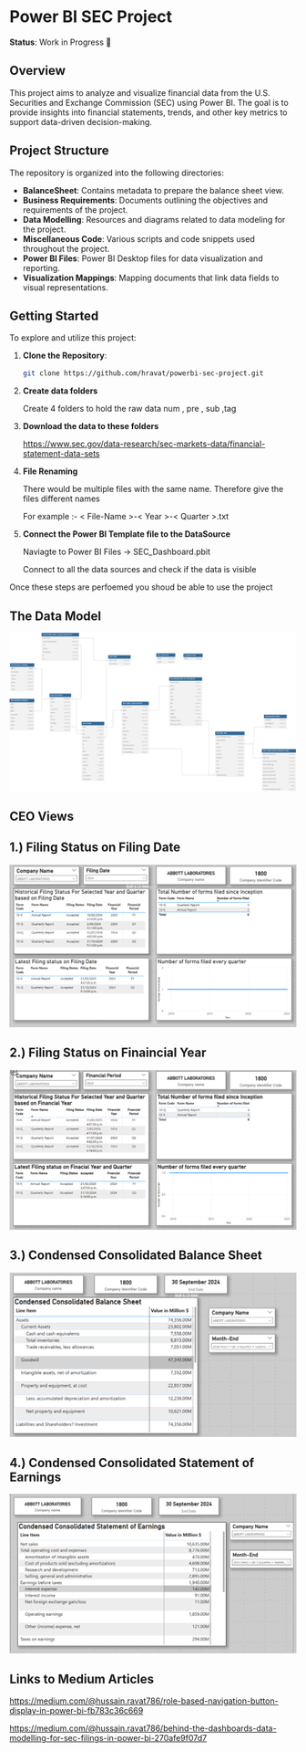 # Power BI SEC Project

**Status**: Work in Progress 🚧

## Overview

This project aims to analyze and visualize financial data from the U.S. Securities and Exchange Commission (SEC) using Power BI. The goal is to provide insights into financial statements, trends, and other key metrics to support data-driven decision-making.

## Project Structure

The repository is organized into the following directories:

- **BalanceSheet**: Contains metadata to prepare the balance sheet view.
- **Business Requirements**: Documents outlining the objectives and requirements of the project.
- **Data Modelling**: Resources and diagrams related to data modeling for the project.
- **Miscellaneous Code**: Various scripts and code snippets used throughout the project.
- **Power BI Files**: Power BI Desktop files for data visualization and reporting.
- **Visualization Mappings**: Mapping documents that link data fields to visual representations.

## Getting Started

   To explore and utilize this project:

1. **Clone the Repository**:

    ```bash
    git clone https://github.com/hravat/powerbi-sec-project.git
    ```

2. **Create data folders**

    Create 4 folders to hold the raw data 
    num , pre , sub ,tag

3. **Download the data to these folders** 

    https://www.sec.gov/data-research/sec-markets-data/financial-statement-data-sets 


4. **File Renaming** 

    There would be multiple files with the same name.
    Therefore give the files different names 

    For example :- < File-Name >-< Year >-< Quarter >.txt


5. **Connect the Power BI Template file to the DataSource** 

    Naviagte to Power BI Files -> SEC_Dashboard.pbit 

    Connect to all the data sources and check if the data is visible 

Once these steps are perfoemed you shoud be able to use the project  


 ## The Data Model 

   ![Data Model](<Readme Images/SecProjecttDataModel.svg>)


## CEO Views 

## 1.) Filing Status on Filing Date

   ![Filing Status](<Readme Images/FilingStatusFilingDate.png>)

## 2.) Filing Status on Finaincial Year

   ![Filing Status](<Readme Images/FilingStatusFilnacialYear.png>)

## 3.) Condensed Consolidated Balance Sheet 

  ![Condensed Consolidated Balance Sheet ](<Readme Images/CondensedCOnsolidatedBlalanceSheet.png>)

## 4.) Condensed Consolidated Statement of Earnings 

  ![Condesed Consolidated Statement of Earnings ](<Readme Images/CondesedConsolidatedStatementofEarnings.png>)



## Links to Medium Articles 

https://medium.com/@hussain.ravat786/role-based-navigation-button-display-in-power-bi-fb783c36c669

https://medium.com/@hussain.ravat786/behind-the-dashboards-data-modelling-for-sec-filings-in-power-bi-270afe9f07d7